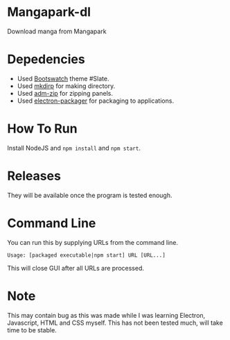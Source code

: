 # Mangapark-dl
Download manga from Mangapark

# Depedencies

* Used [Bootswatch](https://bootswatch.com/) theme #Slate.
* Used [mkdirp](https://www.npmjs.com/package/mkdirp) for making directory.
* Used [adm-zip](https://www.npmjs.com/package/adm-zip) for zipping panels.
* Used [electron-packager](https://www.npmjs.com/package/electron-packager) for packaging to applications.

# How To Run

Install NodeJS and `npm install` and `npm start`.

# Releases

They will be available once the program is tested enough.

# Command Line

You can run this by supplying URLs from the command line.

`Usage: [packaged executable|npm start] URL [URL...]`

This will close GUI after all URLs are processed.

# Note

This may contain bug as this was made while I was learning Electron, Javascript, HTML and CSS myself.
This has not been tested much, will take time to be stable.